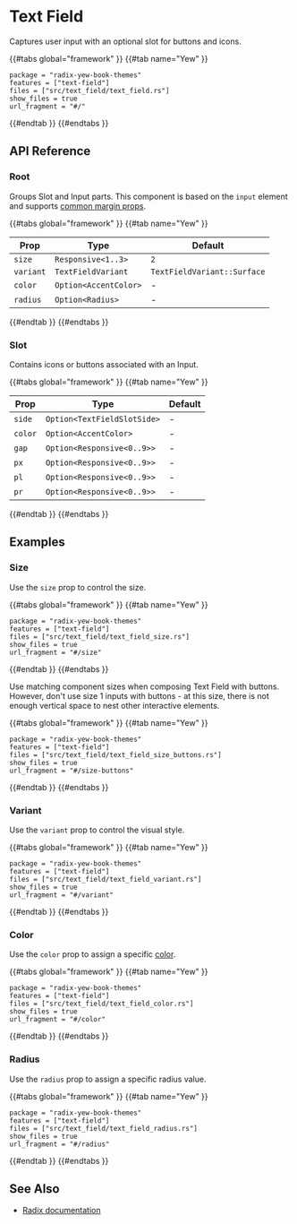 # Text Field

Captures user input with an optional slot for buttons and icons.

{{#tabs global="framework" }}
{{#tab name="Yew" }}

```toml,trunk
package = "radix-yew-book-themes"
features = ["text-field"]
files = ["src/text_field/text_field.rs"]
show_files = true
url_fragment = "#/"
```

{{#endtab }}
{{#endtabs }}

## API Reference

### Root

Groups Slot and Input parts. This component is based on the `input` element and supports [common margin props](../overview/layout.md#margin-props).

{{#tabs global="framework" }}
{{#tab name="Yew" }}

| Prop      | Type                  | Default                     |
| --------- | --------------------- | --------------------------- |
| `size`    | `Responsive<1..3>`    | `2`                         |
| `variant` | `TextFieldVariant`    | `TextFieldVariant::Surface` |
| `color`   | `Option<AccentColor>` | -                           |
| `radius`  | `Option<Radius>`      | -                           |

{{#endtab }}
{{#endtabs }}

### Slot

Contains icons or buttons associated with an Input.

{{#tabs global="framework" }}
{{#tab name="Yew" }}

| Prop    | Type                        | Default |
| ------- | --------------------------- | ------- |
| `side`  | `Option<TextFieldSlotSide>` | -       |
| `color` | `Option<AccentColor>`       | -       |
| `gap`   | `Option<Responsive<0..9>>`  | -       |
| `px`    | `Option<Responsive<0..9>>`  | -       |
| `pl`    | `Option<Responsive<0..9>>`  | -       |
| `pr`    | `Option<Responsive<0..9>>`  | -       |

{{#endtab }}
{{#endtabs }}

## Examples

### Size

Use the `size` prop to control the size.

{{#tabs global="framework" }}
{{#tab name="Yew" }}

```toml,trunk
package = "radix-yew-book-themes"
features = ["text-field"]
files = ["src/text_field/text_field_size.rs"]
show_files = true
url_fragment = "#/size"
```

{{#endtab }}
{{#endtabs }}

Use matching component sizes when composing Text Field with buttons. However, don't use size 1 inputs with buttons - at this size, there is not enough vertical space to nest other interactive elements.

{{#tabs global="framework" }}
{{#tab name="Yew" }}

```toml,trunk
package = "radix-yew-book-themes"
features = ["text-field"]
files = ["src/text_field/text_field_size_buttons.rs"]
show_files = true
url_fragment = "#/size-buttons"
```

{{#endtab }}
{{#endtabs }}

### Variant

Use the `variant` prop to control the visual style.

{{#tabs global="framework" }}
{{#tab name="Yew" }}

```toml,trunk
package = "radix-yew-book-themes"
features = ["text-field"]
files = ["src/text_field/text_field_variant.rs"]
show_files = true
url_fragment = "#/variant"
```

{{#endtab }}
{{#endtabs }}

### Color

Use the `color` prop to assign a specific [color](../theme/color.md).

{{#tabs global="framework" }}
{{#tab name="Yew" }}

```toml,trunk
package = "radix-yew-book-themes"
features = ["text-field"]
files = ["src/text_field/text_field_color.rs"]
show_files = true
url_fragment = "#/color"
```

{{#endtab }}
{{#endtabs }}

### Radius

Use the `radius` prop to assign a specific radius value.

{{#tabs global="framework" }}
{{#tab name="Yew" }}

```toml,trunk
package = "radix-yew-book-themes"
features = ["text-field"]
files = ["src/text_field/text_field_radius.rs"]
show_files = true
url_fragment = "#/radius"
```

{{#endtab }}
{{#endtabs }}

## See Also

-   [Radix documentation](https://www.radix-ui.com/themes/docs/components/text-field)
